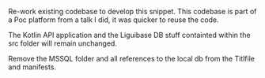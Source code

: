 Re-work existing codebase to develop this snippet. This codebase is part of a Poc platform from a talk I did, it was quicker to reuse the code.

The Kotlin API application and the Liguibase DB stuff containted within the src folder will remain unchanged.

Remove the MSSQL folder and all references to the local db from the Titlfile and manifests.




